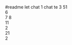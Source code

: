  #readme let chat 1
chat te 
3
51    
6    
7 
8    
11          
2      
21     
2   
    
    
   
 
  
